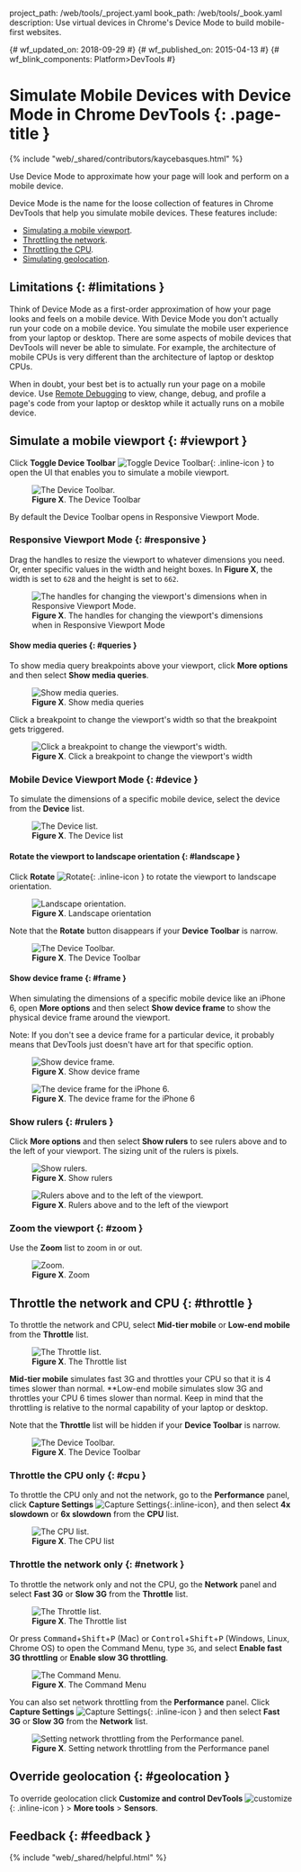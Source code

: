 project_path: /web/tools/_project.yaml
book_path: /web/tools/_book.yaml
description: Use virtual devices in Chrome's Device Mode to build mobile-first websites.

{# wf_updated_on: 2018-09-29 #}
{# wf_published_on: 2015-04-13 #}
{# wf_blink_components: Platform>DevTools #}

[capture]: /web/tools/chrome-devtools/images/shared/capture-settings.png

# Simulate Mobile Devices with Device Mode in Chrome DevTools {: .page-title }

{% include "web/_shared/contributors/kaycebasques.html" %}

Use Device Mode to approximate how your page will look and perform on a mobile device.

Device Mode is the name for the loose collection of features in Chrome DevTools that
help you simulate mobile devices. These features include:

* [Simulating a mobile viewport](#viewport).
* [Throttling the network](#network).
* [Throttling the CPU](#cpu).
* [Simulating geolocation](#geolocation).

## Limitations {: #limitations }

Think of Device Mode as a first-order approximation of how your page looks and feels
on a mobile device. With Device Mode you don't actually run your code on a mobile device.
You simulate the mobile user experience from your laptop or desktop.
There are some aspects of mobile devices that DevTools will never be able to simulate. For
example, the architecture of mobile CPUs is very different than the architecture of laptop
or desktop CPUs.

When in doubt, your best bet is to actually run your page on a mobile device. 
Use [Remote Debugging](/web/tools/chrome-devtools/remote-debugging/) to view, change, debug,
and profile a page's code from your laptop or desktop while it actually runs on a mobile device.

## Simulate a mobile viewport {: #viewport }

Click **Toggle Device Toolbar** ![Toggle Device Toolbar][TDB]{: .inline-icon } to open the UI that
enables you to simulate a mobile viewport.

[TDB]: /web/tools/chrome-devtools/images/shared/toggle-device-toolbar.png

<figure>
  <img src="imgs/device-toolbar.png"
       alt="The Device Toolbar."/>
  <figcaption>
    <b>Figure X</b>. The Device Toolbar
  </figcaption>
</figure>

By default the Device Toolbar opens in Responsive Viewport Mode. 

### Responsive Viewport Mode {: #responsive }

Drag the handles to resize the viewport to whatever dimensions you need. Or, enter specific values
in the width and height boxes. In **Figure X**, the width is set to `628` and the height is set to
`662`.

<figure>
  <img src="imgs/responsive-handles.png"
       alt="The handles for changing the viewport's dimensions when in Responsive Viewport Mode."/>
  <figcaption>
    <b>Figure X</b>. The handles for changing the viewport's dimensions when in Responsive Viewport Mode
  </figcaption>
</figure>

#### Show media queries {: #queries }

To show media query breakpoints above your viewport, click **More options** and then select **Show media
queries**.

<figure>
  <img src="imgs/show-media-queries.png"
       alt="Show media queries."/>
  <figcaption>
    <b>Figure X</b>. Show media queries
  </figcaption>
</figure>

Click a breakpoint to change the viewport's width so that the breakpoint gets triggered.

<figure>
  <img src="imgs/breakpoint.png"
       alt="Click a breakpoint to change the viewport's width."/>
  <figcaption>
    <b>Figure X</b>. Click a breakpoint to change the viewport's width
  </figcaption>
</figure>

### Mobile Device Viewport Mode {: #device }

To simulate the dimensions of a specific mobile device, select the device from the **Device** list.

<figure>
  <img src="imgs/device-list.png"
       alt="The Device list."/>
  <figcaption>
    <b>Figure X</b>. The Device list
  </figcaption>
</figure>

#### Rotate the viewport to landscape orientation {: #landscape }

Click **Rotate** ![Rotate](imgs/rotate.png){: .inline-icon } to rotate the viewport to landscape orientation.

<figure>
  <img src="imgs/landscape.png"
       alt="Landscape orientation."/>
  <figcaption>
    <b>Figure X</b>. Landscape orientation
  </figcaption>
</figure>

Note that the **Rotate** button disappears if your **Device Toolbar** is narrow.

<figure>
  <img src="imgs/device-toolbar.png"
       alt="The Device Toolbar."/>
  <figcaption>
    <b>Figure X</b>. The Device Toolbar
  </figcaption>
</figure>

#### Show device frame {: #frame }

When simulating the dimensions of a specific mobile device like an iPhone 6, open **More options**
and then select **Show device frame** to show the physical device frame around the viewport.

Note: If you don't see a device frame for a particular device, it probably means that DevTools
just doesn't have art for that specific option.

<figure>
  <img src="imgs/show-device-frame.png"
       alt="Show device frame."/>
  <figcaption>
    <b>Figure X</b>. Show device frame
  </figcaption>
</figure>

<figure>
  <img src="imgs/iphone-frame.png"
       alt="The device frame for the iPhone 6."/>
  <figcaption>
    <b>Figure X</b>. The device frame for the iPhone 6
  </figcaption>
</figure>

### Show rulers {: #rulers }

Click **More options** and then select **Show rulers** to see rulers above and to the left
of your viewport. The sizing unit of the rulers is pixels.

<figure>
  <img src="imgs/show-rulers.png"
       alt="Show rulers."/>
  <figcaption>
    <b>Figure X</b>. Show rulers
  </figcaption>
</figure>

<figure>
  <img src="imgs/rulers.png"
       alt="Rulers above and to the left of the viewport."/>
  <figcaption>
    <b>Figure X</b>. Rulers above and to the left of the viewport
  </figcaption>
</figure>

### Zoom the viewport {: #zoom }

Use the **Zoom** list to zoom in or out.

<figure>
  <img src="imgs/zoom-viewport.png"
       alt="Zoom."/>
  <figcaption>
    <b>Figure X</b>. Zoom
  </figcaption>
</figure>

## Throttle the network and CPU {: #throttle }

To throttle the network and CPU, select **Mid-tier mobile** or **Low-end mobile**
from the **Throttle** list.

<figure>
  <img src="imgs/throttling.png"
       alt="The Throttle list."/>
  <figcaption>
    <b>Figure X</b>. The Throttle list
  </figcaption>
</figure>

**Mid-tier mobile** simulates fast 3G and throttles your CPU so that it is 4 times
slower than normal. **Low-end mobile simulates slow 3G and throttles your CPU 6 times slower than normal.
Keep in mind that the throttling is relative to the normal capability of your laptop or desktop. 

Note that the **Throttle** list will be hidden if your **Device Toolbar** is narrow.

<figure>
  <img src="imgs/device-toolbar.png"
       alt="The Device Toolbar."/>
  <figcaption>
    <b>Figure X</b>. The Device Toolbar
  </figcaption>
</figure>

### Throttle the CPU only {: #cpu }

To throttle the CPU only and not the network, go to the **Performance** panel, click
**Capture Settings** ![Capture Settings][capture]{:.inline-icon}, and then select
**4x slowdown** or **6x slowdown** from the **CPU** list.

<figure>
  <img src="imgs/cpu.png"
       alt="The CPU list."/>
  <figcaption>
    <b>Figure X</b>. The CPU list
  </figcaption>
</figure>

### Throttle the network only {: #network }

To throttle the network only and not the CPU, go the **Network** panel and select
**Fast 3G** or **Slow 3G** from the **Throttle** list.

<figure>
  <img src="imgs/network.png"
       alt="The Throttle list."/>
  <figcaption>
    <b>Figure X</b>. The Throttle list
  </figcaption>
</figure>

Or press <kbd>Command</kbd>+<kbd>Shift</kbd>+<kbd>P</kbd> (Mac) or 
<kbd>Control</kbd>+<kbd>Shift</kbd>+<kbd>P</kbd> (Windows, Linux, Chrome OS) to open
the Command Menu, type `3G`, and select **Enable fast 3G throttling** or
**Enable slow 3G throttling**.

<figure>
  <img src="imgs/commandmenu.png"
       alt="The Command Menu."/>
  <figcaption>
    <b>Figure X</b>. The Command Menu
  </figcaption>
</figure>

You can also set network throttling from the **Performance** panel. Click
**Capture Settings** ![Capture Settings][capture]{: .inline-icon } and then
select **Fast 3G** or **Slow 3G** from the **Network** list.

<figure>
  <img src="imgs/network2.png"
       alt="Setting network throttling from the Performance panel."/>
  <figcaption>
    <b>Figure X</b>. Setting network throttling from the Performance panel
  </figcaption>
</figure>

## Override geolocation {: #geolocation }

To override geolocation click **Customize and control DevTools**
![customize]{: .inline-icon } > **More tools** > **Sensors**.

[customize]: /web/tools/chrome-devtools/images/shared/customize-and-control-devtools.png

## Feedback {: #feedback }

{% include "web/_shared/helpful.html" %}

